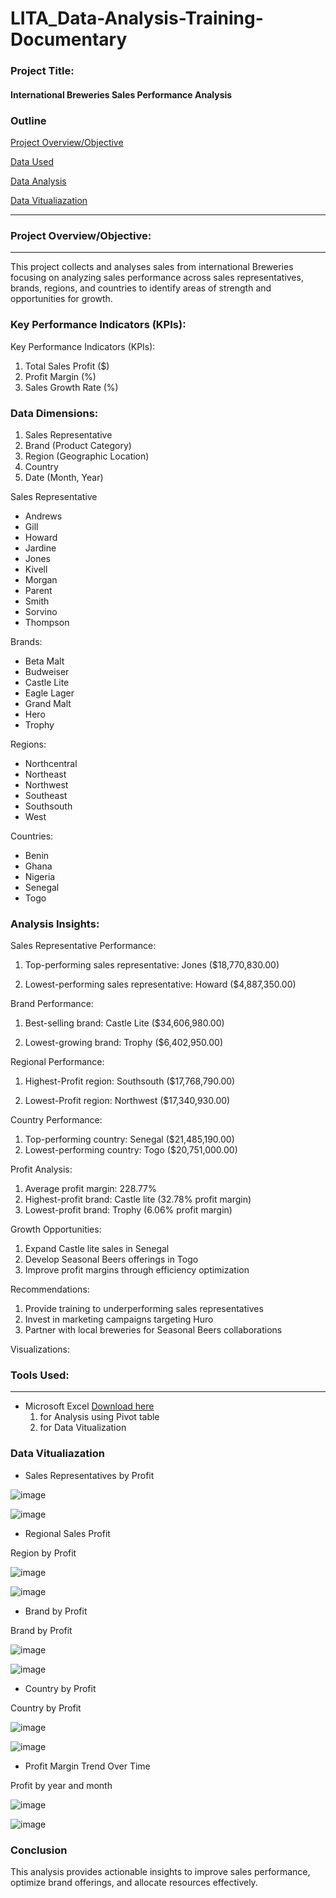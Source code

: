 # LITA_Data-Analysis-Training-Documentary

### Project Title:
#### International Breweries Sales Performance Analysis


### Outline
[Project Overview/Objective](#project-overview/Objective)

[Data Used](#data-used)

[Data Analysis](#data-analysis)

[Data Vitualiazation](#data-vitualiazation)

---
### Project Overview/Objective: 
---
This project collects and analyses sales from international Breweries focusing on analyzing sales performance across sales representatives, brands, regions, and countries to identify areas of strength and opportunities for growth.

### Key Performance Indicators (KPIs):
Key Performance Indicators (KPIs):

1. Total Sales Profit ($)
2. Profit Margin (%)
3. Sales Growth Rate (%)

### Data Dimensions:
1. Sales Representative
2. Brand (Product Category)
3. Region (Geographic Location)
4. Country
5. Date (Month, Year)

Sales Representative
- Andrews
- Gill
- Howard
- Jardine
- Jones
- Kivell
- Morgan
- Parent
- Smith
- Sorvino
- Thompson

Brands:

- Beta Malt
- Budweiser
- Castle Lite
- Eagle Lager
- Grand Malt
- Hero
- Trophy

Regions:

- Northcentral
- Northeast
- Northwest
- Southeast
- Southsouth
- West


Countries:

- Benin
- Ghana
- Nigeria
- Senegal
- Togo

### Analysis Insights:

Sales Representative Performance:

1. Top-performing sales representative: Jones	($18,770,830.00)

2. Lowest-performing sales representative: Howard	($4,887,350.00)

Brand Performance:

1. Best-selling brand: Castle Lite	($34,606,980.00)

2. Lowest-growing brand: Trophy	($6,402,950.00)

Regional Performance:

1. Highest-Profit region: Southsouth	($17,768,790.00)

2. Lowest-Profit region: Northwest	($17,340,930.00)

Country Performance:

1. Top-performing country: Senegal ($21,485,190.00)
2. Lowest-performing country: Togo	($20,751,000.00)

Profit Analysis:

1. Average profit margin: 228.77%
2. Highest-profit brand: Castle lite (32.78% profit margin)
3. Lowest-profit brand: Trophy (6.06% profit margin)

Growth Opportunities:

1. Expand Castle lite sales in Senegal
2. Develop Seasonal Beers offerings in Togo
3. Improve profit margins through efficiency optimization

Recommendations:

1. Provide training to underperforming sales representatives
2. Invest in marketing campaigns targeting Huro
3. Partner with local breweries for Seasonal Beers collaborations

Visualizations:

### Tools Used:
---
- Microsoft Excel [Download here](https://www.microsoft.com)
  1. for Analysis using Pivot table
  2. for Data Vitualization

  
### Data Vitualiazation
- Sales Representatives by Profit

![image](https://github.com/user-attachments/assets/9fe08e1a-4715-4826-9f75-6bc4525e0843)

![image](https://github.com/user-attachments/assets/56e11aa6-6350-4450-b232-cef8a1bd413f)

- Regional Sales Profit

Region by Profit	

![image](https://github.com/user-attachments/assets/9da9f176-7b25-43f6-9457-c2996256e2f4)


![image](https://github.com/user-attachments/assets/6a697ba2-8dcb-4a1b-a0d9-5a540a029c5d)


- Brand by Profit	

Brand by Profit	

![image](https://github.com/user-attachments/assets/bed68a99-b43e-4469-ad2e-f8f3f73854b6)

![image](https://github.com/user-attachments/assets/ea22de34-8942-4496-acc1-47488255f129)


- Country by Profit

Country by Profit	

![image](https://github.com/user-attachments/assets/83dc588b-8ce2-4912-8108-754ef6278e93)

![image](https://github.com/user-attachments/assets/db0d72d0-a7f7-43b0-9bc1-a3799530443a)

- Profit Margin Trend Over Time

Profit by year and month				

![image](https://github.com/user-attachments/assets/4667fc4e-24ab-4074-9125-984b82130a98)


![image](https://github.com/user-attachments/assets/1fccf031-9bd4-4b2d-b3bc-f82bebd507d8)

### Conclusion

This analysis provides actionable insights to improve sales performance, optimize brand offerings, and allocate resources effectively.



